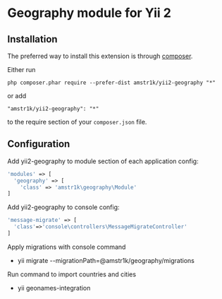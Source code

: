 Geography module for Yii 2
========================================================

Installation
------------

The preferred way to install this extension is through [composer](http://getcomposer.org/download/).

Either run

```
php composer.phar require --prefer-dist amstr1k/yii2-geography "*"
```

or add

```
"amstr1k/yii2-geography": "*"
```

to the require section of your `composer.json` file.

Configuration
-------------

Add yii2-geography to module section of each application config:

```php
'modules' => [
  'geography' => [
    'class' => 'amstr1k\geography\Module'
]
```

Add yii2-geography to console config:

```php
'message-migrate' => [
  'class'=>'console\controllers\MessageMigrateController'
]
```

Apply migrations with console command
 - yii migrate --migrationPath=@amstr1k/geography/migrations

 Run command to import countries and cities
 - yii geonames-integration
